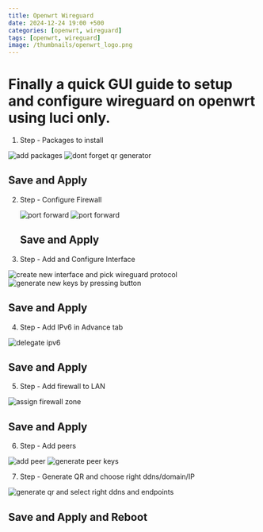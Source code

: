 ```yaml
---
title: Openwrt Wireguard
date: 2024-12-24 19:00 +500
categories: [openwrt, wireguard]
tags: [openwrt, wireguard]
image: /thumbnails/openwrt_logo.png
---
```


# Finally a quick GUI guide to setup and configure wireguard on openwrt using luci only.

1. Step - Packages to install

![add packages](/assets/wireguard-openwrt/package1.png)
![dont forget qr generator](/assets/wireguard-openwrt/package2.png)

## Save and Apply

2. Step - Configure Firewall

   ![port forward](/assets/wireguard-openwrt/pf1.png)
   ![port forward](/assets/wireguard-openwrt/pf2.png)

   ## Save and Apply

3. Step - Add and Configure Interface

![create new interface and pick wireguard protocol](/assets/wireguard-openwrt/int1.png)
![generate new keys by pressing button](/assets/wireguard-openwrt/int2.png)

## Save and Apply

4. Step - Add IPv6 in Advance tab

![delegate ipv6](/assets/wireguard-openwrt/int3.png)

## Save and Apply

5. Step - Add firewall to LAN

![assign firewall zone](/assets/wireguard-openwrt/int4.png)

## Save and Apply

6. Step - Add peers

![add peer](/assets/wireguard-openwrt/int5.png)
![generate peer keys](/assets/wireguard-openwrt/peer.png)

7. Step - Generate QR and choose right ddns/domain/IP

![generate qr and select right ddns and endpoints](/assets/wireguard-openwrt/qr.png)

## Save and Apply and Reboot
